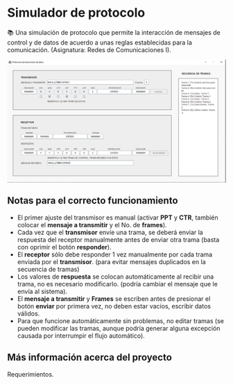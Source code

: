 # Simulador de protocolo
📚 Una simulación de protocolo que permite la interacción de mensajes de control y de datos de acuerdo a unas reglas establecidas para la comunicación. (Asignatura: Redes de Comunicaciones I).

<img src="img/Captura.png" align="center"></img>

## Notas para el correcto funcionamiento
- El primer ajuste del transmisor es manual (activar **PPT** y **CTR**, también colocar el **mensaje a transmitir** y el No. de **frames**).
- Cada vez que el **transmisor** envíe una trama, se deberá enviar la respuesta del receptor manualmente antes de enviar otra trama (basta con oprimir el botón **responder**).
- El **receptor** sólo debe responder 1 vez manualmente por cada trama enviada por el **transmisor**. (para evitar mensajes duplicados en la secuencia de tramas)
- Los valores de **respuesta** se colocan automáticamente al recibir una trama, no es necesario modificarlo. (podría cambiar el mensaje que le envía al sistema).
- El **mensaje a transmitir** y **Frames** se escriben antes de presionar el botón **enviar** por primera vez, no deben estar vacíos, escribir datos válidos.
- Para que funcione automáticamente sin problemas, no editar tramas (se pueden modificar las tramas, aunque podría generar alguna excepción causada por interrumpir el flujo automático).

## Más información acerca del proyecto

<p><a src="pdf/Protocolo.pdf" target="_blank">Requerimientos</a>.</p>
